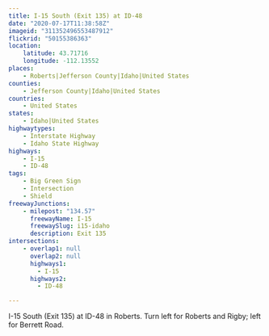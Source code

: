 ```yaml
---
title: I-15 South (Exit 135) at ID-48
date: "2020-07-17T11:38:58Z"
imageid: "311352496553487912"
flickrid: "50155386363"
location:
    latitude: 43.71716
    longitude: -112.13552
places:
    - Roberts|Jefferson County|Idaho|United States
counties:
    - Jefferson County|Idaho|United States
countries:
    - United States
states:
    - Idaho|United States
highwaytypes:
    - Interstate Highway
    - Idaho State Highway
highways:
    - I-15
    - ID-48
tags:
    - Big Green Sign
    - Intersection
    - Shield
freewayJunctions:
    - milepost: "134.57"
      freewayName: I-15
      freewaySlug: i15-idaho
      description: Exit 135
intersections:
    - overlap1: null
      overlap2: null
      highways1:
        - I-15
      highways2:
        - ID-48

---
```

I-15 South (Exit 135) at ID-48 in Roberts.  Turn left for Roberts and Rigby; left for Berrett Road.